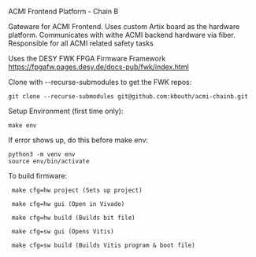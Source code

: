 ACMI Frontend Platform - Chain B

Gateware for ACMI Frontend.  Uses custom Artix board as the hardware platform.   Communicates with withe ACMI backend hardware via fiber.  Responsible for all ACMI related safety tasks 

Uses the DESY FWK FPGA Firmware Framework https://fpgafw.pages.desy.de/docs-pub/fwk/index.html

Clone with --recurse-submodules to get the FWK repos:

    git clone --recurse-submodules git@github.com:kbouth/acmi-chainb.git

Setup Environment (first time only): 
    
    make env

If error shows up, do this before make env:

    python3 -m venv env
    source env/bin/activate


To build firmware: 

     make cfg=hw project (Sets up project)
     
     make cfg=hw gui (Open in Vivado)
     
     make cfg=hw build (Builds bit file)
     
     make cfg=sw gui (Opens Vitis)
     
     make cfg=sw build (Builds Vitis program & boot file)

